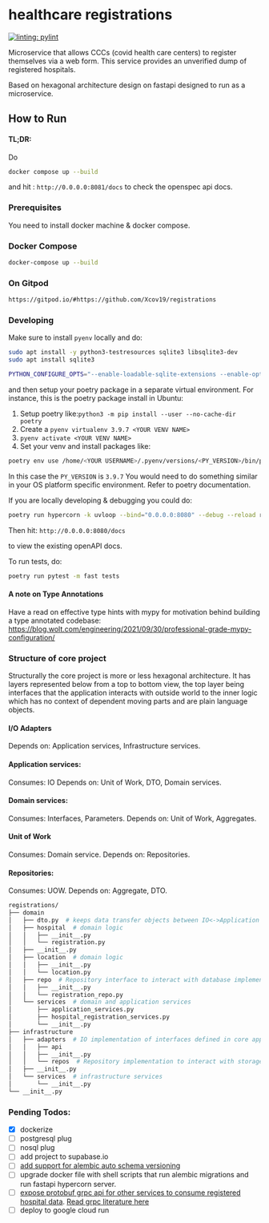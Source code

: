 # healthcare registrations

[![linting: pylint](https://img.shields.io/badge/linting-pylint-yellowgreen)](https://github.com/PyCQA/pylint)

Microservice that allows CCCs (covid health care centers) to register themselves via a web form.
This service provides an unverified dump of registered hospitals.

Based on hexagonal architecture design on fastapi designed to run as a microservice.

## How to Run

#### TL;DR:
Do
```bash
docker compose up --build
```

and hit : `http://0.0.0.0:8081/docs`
to check the openspec api docs.

### Prerequisites
You need to install docker machine & docker compose.

### Docker Compose

```bash
docker-compose up --build
```

### On Gitpod

```bash
https://gitpod.io/#https://github.com/Xcov19/registrations
```

### Developing
Make sure to install `pyenv` locally and do:
```bash
sudo apt install -y python3-testresources sqlite3 libsqlite3-dev
sudo apt install sqlite3

PYTHON_CONFIGURE_OPTS="--enable-loadable-sqlite-extensions --enable-optimizations" LDFLAGS="-L/usr/local/opt/sqlite/lib" CPPFLAGS="-I/usr/local/opt/sqlite/include" pyenv install 3.9.7
```

and then setup your poetry package in a separate virtual environment.
For instance, this is the poetry package install in Ubuntu:
1. Setup poetry like:```python3 -m pip install --user --no-cache-dir poetry```
2. Create a `pyenv virtualenv 3.9.7 <YOUR VENV NAME>`
3. `pyenv activate <YOUR VENV NAME>`
4. Set your venv and install packages like:
```bash
poetry env use /home/<YOUR USERNAME>/.pyenv/versions/<PY_VERSION>/bin/python3 && poetry install
```
In this case the `PY_VERSION` is `3.9.7`
You would need to do something similar in your OS platform specific environment.
Refer to poetry documentation.

If you are locally developing & debugging you could do:
```bash
poetry run hypercorn -k uvloop --bind="0.0.0.0:8080" --debug --reload registrations.infrastructure.adapters.api.app:app
```

Then hit:
`http://0.0.0.0:8080/docs`

to view the existing openAPI docs.

To run tests, do:
```bash
poetry run pytest -m fast tests
```

#### A note on Type Annotations

Have a read on effective type hints with mypy for motivation behind building a type annotated codebase:
https://blog.wolt.com/engineering/2021/09/30/professional-grade-mypy-configuration/

### Structure of core project

Structurally the core project is more or less hexagonal architecture.
It has layers represented below from a top to bottom view,
the top layer being interfaces that the application interacts with outside world to
the inner logic which has no context of dependent moving parts and are plain language objects.

#### I/O Adapters
Depends on: Application services, Infrastructure services.

#### Application services:
Consumes: IO
Depends on: Unit of Work, DTO, Domain services.

#### Domain services:
Consumes: Interfaces, Parameters.
Depends on: Unit of Work, Aggregates.

#### Unit of Work
Consumes: Domain service.
Depends on: Repositories.

#### Repositories:
Consumes: UOW.
Depends on: Aggregate, DTO.

```bash
registrations/
├── domain
│   ├── dto.py  # keeps data transfer objects between IO<->Application services and Domain Entities<->Database Schema
│   ├── hospital  # domain logic
│   │   ├── __init__.py
│   │   └── registration.py
│   ├── __init__.py
│   ├── location  # domain logic
│   │   ├── __init__.py
│   │   └── location.py
│   ├── repo  # Repository interface to interact with database implementation and domain entity.
│   │   ├── __init__.py
│   │   └── registration_repo.py
│   └── services  # domain and application services
│       ├── application_services.py
│       ├── hospital_registration_services.py
│       └── __init__.py
├── infrastructure
│   ├── adapters  # IO implementation of interfaces defined in core application domain.
│   │   ├── api
│   │   ├── __init__.py
│   │   └── repos  # Repository implementation to interact with storage.
│   ├── __init__.py
│   └── services  # infrastructure services
│       └── __init__.py
└── __init__.py

```

### Pending Todos:
- [x] dockerize
- [ ] postgresql plug
- [ ] nosql plug
- [ ] add project to supabase.io
- [ ] [add support for alembic auto schema versioning](https://alembic.sqlalchemy.org/en/latest/autogenerate.html)
- [ ] upgrade docker file with shell scripts that run alembic migrations and run fastapi hypercorn server.
- [ ] [expose protobuf grpc api for other services to consume registered hospital data](https://github.com/grpc-ecosystem/grpc-cloud-run-example/blob/master/python/README.md). [Read grpc literature here](https://grpc.io/docs/what-is-grpc/core-concepts/#rpc-life-cycle)
- [ ] deploy to google cloud run
